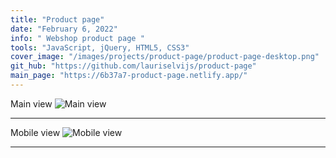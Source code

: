 ```yaml
---
title: "Product page"
date: "February 6, 2022"
info: " Webshop product page "
tools: "JavaScript, jQuery, HTML5, CSS3"
cover_image: "/images/projects/product-page/product-page-desktop.png"
git_hub: "https://github.com/lauriselvijs/product-page"
main_page: "https://6b37a7-product-page.netlify.app/"
---
```


Main view
![Main view](/images/projects/product-page/product-page-desktop.png)

---

Mobile view
![Mobile view](/images/projects/product-page/product-page-mobile.png)

---
